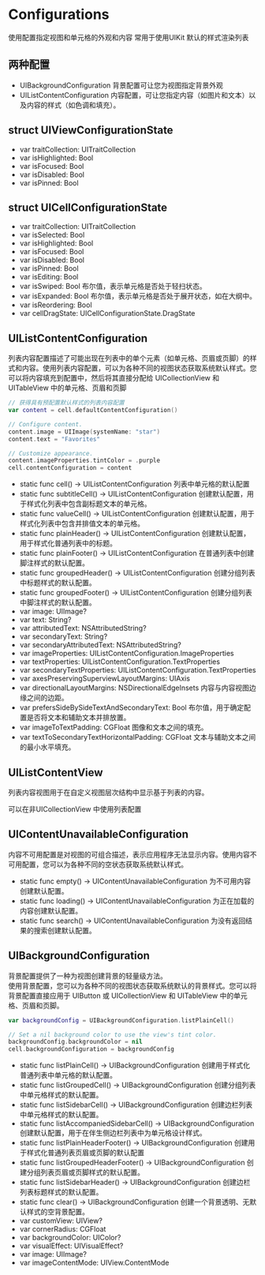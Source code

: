 # Configurations

使用配置指定视图和单元格的外观和内容
常用于使用UIKit 默认的样式渲染列表

## 两种配置

* UIBackgroundConfiguration 背景配置可让您为视图指定背景外观
* UIListContentConfiguration 内容配置，可让您指定内容（如图片和文本）以及内容的样式（如色调和填充）。

## struct UIViewConfigurationState

* var traitCollection: UITraitCollection
* var isHighlighted: Bool
* var isFocused: Bool
* var isDisabled: Bool
* var isPinned: Bool

## struct UICellConfigurationState

* var traitCollection: UITraitCollection
* var isSelected: Bool
* var isHighlighted: Bool
* var isFocused: Bool
* var isDisabled: Bool
* var isPinned: Bool
* var isEditing: Bool
* var isSwiped: Bool 布尔值，表示单元格是否处于轻扫状态。
* var isExpanded: Bool 布尔值，表示单元格是否处于展开状态，如在大纲中。
* var isReordering: Bool
* var cellDragState: UICellConfigurationState.DragState

## UIListContentConfiguration

列表内容配置描述了可能出现在列表中的单个元素（如单元格、页眉或页脚）的样式和内容。使用列表内容配置，可以为各种不同的视图状态获取系统默认样式。您可以将内容填充到配置中，然后将其直接分配给 UICollectionView 和 UITableView 中的单元格、页眉和页脚

```swift
// 获得具有预配置默认样式的列表内容配置
var content = cell.defaultContentConfiguration()

// Configure content.
content.image = UIImage(systemName: "star")
content.text = "Favorites"

// Customize appearance.
content.imageProperties.tintColor = .purple
cell.contentConfiguration = content
```

* static func cell() -> UIListContentConfiguration 列表中单元格的默认配置
* static func subtitleCell() -> UIListContentConfiguration 创建默认配置，用于样式化列表中包含副标题文本的单元格。
* static func valueCell() -> UIListContentConfiguration 创建默认配置，用于样式化列表中包含并排值文本的单元格。
* static func plainHeader() -> UIListContentConfiguration 创建默认配置，用于样式化普通列表中的标题。
* static func plainFooter() -> UIListContentConfiguration 在普通列表中创建脚注样式的默认配置。
* static func groupedHeader() -> UIListContentConfiguration 创建分组列表中标题样式的默认配置。
* static func groupedFooter() -> UIListContentConfiguration 创建分组列表中脚注样式的默认配置。
* var image: UIImage?
* var text: String?
* var attributedText: NSAttributedString?
* var secondaryText: String?
* var secondaryAttributedText: NSAttributedString?
* var imageProperties: UIListContentConfiguration.ImageProperties
* var textProperties: UIListContentConfiguration.TextProperties
* var secondaryTextProperties: UIListContentConfiguration.TextProperties
* var axesPreservingSuperviewLayoutMargins: UIAxis
* var directionalLayoutMargins: NSDirectionalEdgeInsets 内容与内容视图边缘之间的边距。
* var prefersSideBySideTextAndSecondaryText: Bool 布尔值，用于确定配置是否将文本和辅助文本并排放置。
* var imageToTextPadding: CGFloat 图像和文本之间的填充。
* var textToSecondaryTextHorizontalPadding: CGFloat 文本与辅助文本之间的最小水平填充。

## UIListContentView

列表内容视图用于在自定义视图层次结构中显示基于列表的内容。

可以在非UICollectionView 中使用列表配置

## UIContentUnavailableConfiguration

内容不可用配置是对视图的可组合描述，表示应用程序无法显示内容。使用内容不可用配置，您可以为各种不同的空状态获取系统默认样式。

* static func empty() -> UIContentUnavailableConfiguration 为不可用内容创建默认配置。
* static func loading() -> UIContentUnavailableConfiguration 为正在加载的内容创建默认配置。
* static func search() -> UIContentUnavailableConfiguration 为没有返回结果的搜索创建默认配置。

## UIBackgroundConfiguration

背景配置提供了一种为视图创建背景的轻量级方法。  
使用背景配置，您可以为各种不同的视图状态获取系统默认的背景样式。您可以将背景配置直接应用于 UIButton 或 UICollectionView 和 UITableView 中的单元格、页眉和页脚。

```swift
var backgroundConfig = UIBackgroundConfiguration.listPlainCell()

// Set a nil background color to use the view's tint color. 
backgroundConfig.backgroundColor = nil 
cell.backgroundConfiguration = backgroundConfig
```

* static func listPlainCell() -> UIBackgroundConfiguration 创建用于样式化普通列表中单元格的默认配置。
* static func listGroupedCell() -> UIBackgroundConfiguration 创建分组列表中单元格样式的默认配置。
* static func listSidebarCell() -> UIBackgroundConfiguration 创建边栏列表中单元格样式的默认配置。
* static func listAccompaniedSidebarCell() -> UIBackgroundConfiguration 创建默认配置，用于在伴生侧边栏列表中为单元格设计样式。
* static func listPlainHeaderFooter() -> UIBackgroundConfiguration 创建用于样式化普通列表页眉或页脚的默认配置
* static func listGroupedHeaderFooter() -> UIBackgroundConfiguration 创建分组列表页眉或页脚样式的默认配置。
* static func listSidebarHeader() -> UIBackgroundConfiguration 创建边栏列表标题样式的默认配置。
* static func clear() -> UIBackgroundConfiguration 创建一个背景透明、无默认样式的空背景配置。
* var customView: UIView?
* var cornerRadius: CGFloat
* var backgroundColor: UIColor?
* var visualEffect: UIVisualEffect?
* var image: UIImage?
* var imageContentMode: UIView.ContentMode
